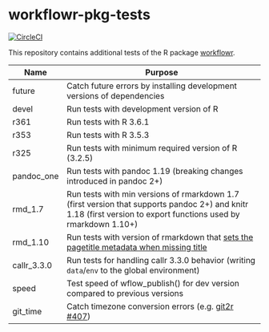 # workflowr-pkg-tests

[![CircleCI](https://circleci.com/gh/workflowr/workflowr-pkg-tests/tree/master.svg?style=svg)](https://circleci.com/gh/workflowr/workflowr-pkg-tests/tree/master)

This repository contains additional tests of the R package [workflowr][].


[workflowr]: https://github.com/jdblischak/workflowr

Name  | Purpose
------------- | -------------
future        | Catch future errors by installing development versions of dependencies
devel         | Run tests with development version of R
r361          | Run tests with R 3.6.1
r353          | Run tests with R 3.5.3
r325          | Run tests with minimum required version of R (3.2.5)
pandoc_one    | Run tests with pandoc 1.19 (breaking changes introduced in pandoc 2+)
rmd_1.7       | Run tests with min versions of rmarkdown 1.7 (first version that supports pandoc 2+) and knitr 1.18 (first version to export functions used by rmarkdown 1.10+)
rmd_1.10      | Run tests with version of rmarkdown that [sets the pagetitle metadata when missing title][rmarkdown1355]
callr_3.3.0   | Run tests for handling callr 3.3.0 behavior (writing `data`/`env` to the global environment)
speed         | Test speed of wflow_publish() for dev version compared to previous versions
git_time      | Catch timezone conversion errors (e.g. [git2r #407][git2r407])

[git2r407]: https://github.com/ropensci/git2r/issues/407
[rmarkdown1355]: https://github.com/rstudio/rmarkdown/pull/1355
